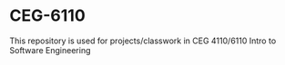 # CEG-6110
This repository is used for projects/classwork in CEG 4110/6110 Intro to Software Engineering
